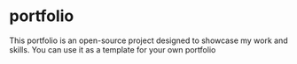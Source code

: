 # portfolio
This portfolio is an open-source project designed to showcase my work and skills. You can use it as a template for your own portfolio
